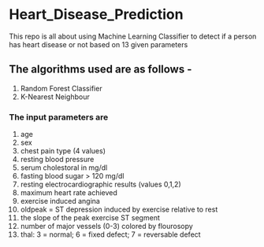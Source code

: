 # Heart_Disease_Prediction
This repo is all about using Machine Learning Classifier to detect if a person has heart disease or not based on 13 given parameters

## The algorithms used are as follows  - 
1. Random Forest Classifier    
2. K-Nearest Neighbour
   
   
   
   
   
### The input parameters are
1. age
2. sex
3. chest pain type (4 values)
4. resting blood pressure
5. serum cholestoral in mg/dl
6. fasting blood sugar > 120 mg/dl
7. resting electrocardiographic results (values 0,1,2)
8. maximum heart rate achieved
9. exercise induced angina
10. oldpeak = ST depression induced by exercise relative to rest
11. the slope of the peak exercise ST segment
12. number of major vessels (0-3) colored by flourosopy
13. thal: 3 = normal; 6 = fixed defect; 7 = reversable defect
